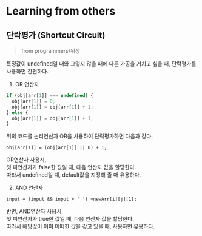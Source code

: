 # Learning from others

## 단락평가 (Shortcut Circuit)

> from programmers/위장

특정값이 undefined일 때와 그렇지 않을 때에 다른 가공을 거치고 싶을 때, 단락평가를 사용하면 간편하다.

1. OR 연산자

```js
if (obj[arr[1]] === undefined) {
  obj[arr[1]] = 0;
  obj[arr[1]] = obj[arr[1]] + 1;
} else {
  obj[arr[1]] = obj[arr[1]] + 1;
}
```

위의 코드를 논리연산자 OR을 사용하여 단락평가하면 다음과 같다.

`obj[arr[1]] = (obj[arr[1]] || 0) + 1;`

OR연산자 사용시, <br>
첫 피연산자가 false한 값일 때, 다음 연산자 값을 할당한다.<br>
따라서 undefined일 때, default값을 지정해 줄 때 유용하다.

2. AND 연산자

`input = (input && input + ' ') +newArr[i][j][1];`

반면, AND연산자 사용시, <br>
첫 피연산자가 true한 값일 때, 다음 연산자 값을 할당한다.
<br>
따라서 해당값이 이미 어떠한 값을 갖고 있을 때, 사용하면 유용하다.
